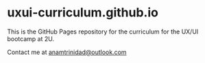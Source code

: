 # uxui-curriculum.github.io

This is the GitHub Pages repository for the curriculum for the UX/UI bootcamp at 2U.

Contact me at anamtrinidad@outlook.com
